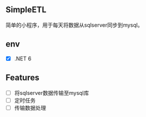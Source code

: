 SimpleETL
--
简单的小程序，用于每天将数据从sqlserver同步到mysql。

env
-- 
* [x] .NET 6

Features
--
* [ ] 将sqlserver数据传输至mysql库
* [ ] 定时任务
* [ ] 传输数据处理
